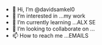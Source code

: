 - 👋 Hi, I’m @davidsamkel0
- 👀 I’m interested in ...my work
- 🌱 I’m currently learning ...ALX SE
- 💞️ I’m looking to collaborate on ...
- 📫 How to reach me ...EMAILS

<!---
davidsamkel0/davidsamkel0 is a ✨ special ✨ repository because its `README.md` (this file) appears on your GitHub profile.
You can click the Preview link to take a look at your changes.
--->
